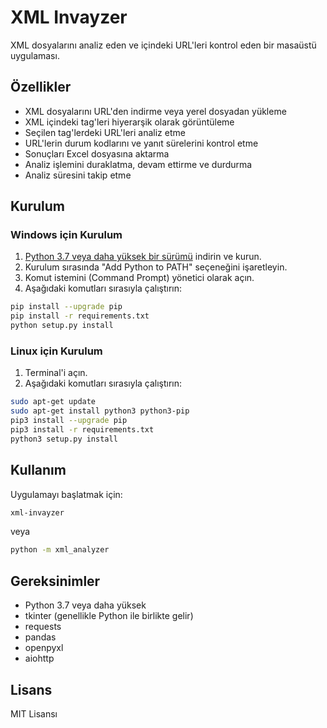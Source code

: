 # XML Invayzer

XML dosyalarını analiz eden ve içindeki URL'leri kontrol eden bir masaüstü uygulaması.

## Özellikler

- XML dosyalarını URL'den indirme veya yerel dosyadan yükleme
- XML içindeki tag'leri hiyerarşik olarak görüntüleme
- Seçilen tag'lerdeki URL'leri analiz etme
- URL'lerin durum kodlarını ve yanıt sürelerini kontrol etme
- Sonuçları Excel dosyasına aktarma
- Analiz işlemini duraklatma, devam ettirme ve durdurma
- Analiz süresini takip etme

## Kurulum

### Windows için Kurulum

1. [Python 3.7 veya daha yüksek bir sürümü](https://www.python.org/downloads/) indirin ve kurun.
2. Kurulum sırasında "Add Python to PATH" seçeneğini işaretleyin.
3. Komut istemini (Command Prompt) yönetici olarak açın.
4. Aşağıdaki komutları sırasıyla çalıştırın:

```bash
pip install --upgrade pip
pip install -r requirements.txt
python setup.py install
```

### Linux için Kurulum

1. Terminal'i açın.
2. Aşağıdaki komutları sırasıyla çalıştırın:

```bash
sudo apt-get update
sudo apt-get install python3 python3-pip
pip3 install --upgrade pip
pip3 install -r requirements.txt
python3 setup.py install
```

## Kullanım

Uygulamayı başlatmak için:

```bash
xml-invayzer
```

veya

```bash
python -m xml_analyzer
```

## Gereksinimler

- Python 3.7 veya daha yüksek
- tkinter (genellikle Python ile birlikte gelir)
- requests
- pandas
- openpyxl
- aiohttp

## Lisans

MIT Lisansı 